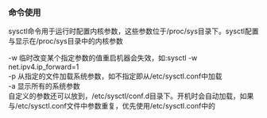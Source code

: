 ### 命令使用
sysctl命令用于运行时配置内核参数，这些参数位于/proc/sys目录下。sysctl配置与显示在/proc/sys目录中的内核参数  

  -w    临时改变某个指定参数的值重启机器会失效，如:sysctl -w net.ipv4.ip_forward=1  
  -p    从指定的文件加载系统参数，如不指定即从/etc/sysctl.conf中加载  
  -a    显示所有的系统参数  
  自定义的参数还可以放到，/etc/sysctl/conf.d目录下。开机时会自动加载，如果与/etc/sysctl.conf文件中参数重复，优先使用/etc/sysctl.conf中的  
